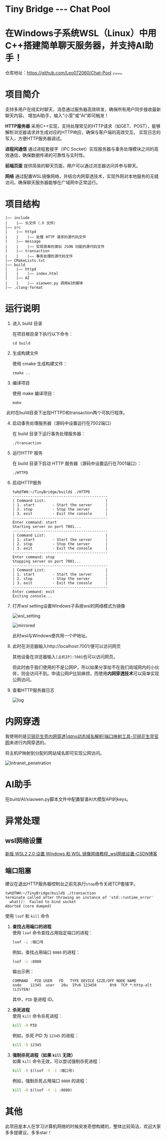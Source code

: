 # Tiny Bridge --- Chat Pool

# 在Windows子系统WSL（Linux）中用C++搭建简单聊天服务器，并支持AI助手！
仓库地址：https://github.com/Leo072060/Chat-Pool
<img src=".\assert\xiaowen_ai.png" alt="display" style="zoom: 50%;" />

# 项目简介

支持多用户在线实时聊天，消息通过服务器高效转发，确保所有用户同步接收最新聊天内容。
增加AI助手，输入“小雯”或“AI”即可触发！

**HTTP服务器**
采用C++实现，支持处理常见的HTTP请求（如GET、POST），能够解析浏览器请求并生成对应的HTTP响应，确保与客户端的高效交互。
实现日志的写入，方便HTTP服务器调试。

**进程间通信**
通过进程套接字（IPC Socket）实现服务器与事务处理模块之间的高效通信，确保数据传递的可靠性与实时性。

**前端页面**
提供简易的聊天页面，用户可以通过浏览器访问并参与聊天。

**网络**
通过配置WSL镜像网络，并结合内网穿透技术，实现外网对本地服务的无缝访问，确保聊天服务器能够在广域网中正常运行。

# 项目结构
```
|—— include
|    |—— 头文件（.h 文件）
|—— src
|    |—— httpd
|    |    |—— 处理 HTTP 请求的源代码文件
|    |—— message
|    |    |—— 实现简单的类似 JSON 功能的源代码文件
|    |—— transaction
|    |    |—— 事务处理的源代码文件
|—— CMakeLists.txt
|—— build
|    |—— httpd
|    |    |—— index.html
|    |—— AI
|    |    |—— xiaowen.py 调用AI的脚本
|—— .clang-format
```
# 运行说明

1. 进入 build 目录

   在项目根目录下执行以下命令：

   ```shell
   cd build
   ```

2. 生成构建文件

   使用 cmake 生成构建文件：

   ```shell
   cmake ..
   ```

3. 编译项目

   使用 make 编译项目：

   ```shell
   make
   ```

​	此时在build目录下出现HTTPD和transaction两个可执行程序。

4. 启动事务处理服务器（源码中设置运行在7002端口）

   在 build 目录下运行事务处理服务器：

   ```shell
   ./transaction
   ```

5. 运行HTTP 服务

   在 build 目录下启动 HTTP 服务器（源码中设置运行在7001端口）：

   ```shell
   ./HTTPD
   ```

6. 启动HTTP服务

   ```shell
   twh@TWH:~/TinyBridge/build$ ./HTTPD 
   -------------------------------------------
   | Command List:                           |
   | 1. start        - Start the server      |
   | 2. stop         - Stop the server       |
   | 3. exit         - Exit the console      |
   -------------------------------------------
   Enter command: start
   Starting server on port 7001...
   -------------------------------------------
   | Command List:                           |
   | 1. start        - Start the server      |
   | 2. stop         - Stop the server       |
   | 3. exit         - Exit the console      |
   -------------------------------------------
   Enter command: stop
   Stopping server on port 7001...
   -------------------------------------------
   | Command List:                           |
   | 1. start        - Start the server      |
   | 2. stop         - Stop the server       |
   | 3. exit         - Exit the console      |
   -------------------------------------------
   Enter command: exit
   Exiting console...
   ```

7. 打开wsl setting设置Windows子系统wsl的网络模式为镜像

   <img src="./assert/wsl_setting.png" alt="wsl_setting"  />

   ![mirrored](assert/mirrored.png)

   此时wsl与Windows便共用一个IP地址。

8. 此时在浏览器输入http://localhost:7001/便可以访问网页

   其他设备在浏览器输入`[主机IP]:7001`也可以访问网页。

   但此时由于我们使用的不是公网IP，所以如果分享给不在我们局域网内的小伙伴，则会访问不到。申请公网IP比较麻烦，而使用**内网穿透技术**可以简单实现公网访问。

9. 查看HTTP服务器日志

   ![log](assert/log.png)

# 内网穿透

我使用的是[贝锐花生壳内网穿透|ddns动态域名解析|端口映射工具-贝锐花生壳官网](https://hsk.oray.com/)来进行内网穿透的。

将主机IP映射到分配的网站域名即可实现公网访问。

![Intranet_penetration](assert/Intranet_penetration.png)

# AI助手

在build/AI/xiaowen.py脚本文件中配置智谱AI大模型API的keys。

# 异常处理

## wsl网络设置

[新版 WSL2 2.0 设置 Windows 和 WSL 镜像网络教程_wsl网络设置-CSDN博客](https://blog.csdn.net/Magicamazing/article/details/143505036)

## 端口阻塞

建议在退出HTTP服务器控制台之前先执行`stop`命令关闭TCP套接字。

```shell
twh@TWH:~/TinyBridge/build$ ./transaction 
terminate called after throwing an instance of 'std::runtime_error'
  what():  Failed to bind socket
Aborted (core dumped)
```

使用 `lsof` 和 `kill` 命令

1. **查找占用端口的进程**  
   使用 `lsof` 命令查找占用指定端口的进程：

   ```bash
   lsof -i :端口号
   ```

   例如，查找占用端口 `8080` 的进程：

   ```bash
   lsof -i :8080
   ```

   输出示例：

   ```
   COMMAND   PID USER   FD   TYPE DEVICE SIZE/OFF NODE NAME
   node    12345  user   20u  IPv6 123456      0t0  TCP *:http-alt (LISTEN)
   ```

   其中，`PID` 是进程 ID。

2. **杀死进程**  
   使用 `kill` 命令杀死进程：

   ```bash
   kill -9 PID
   ```

   例如，杀死 PID 为 `12345` 的进程：

   ```bash
   kill -9 12345
   ```

3. **强制杀死进程（如果 `kill` 无效）**  
   如果 `kill` 命令无效，可以尝试强制杀死进程：

   ```bash
   kill -9 $(lsof -t -i :端口号)
   ```

   例如，强制杀死占用端口 `8080` 的进程：

   ```bash
   kill -9 $(lsof -t -i :8080)
   ```

# 其他

此项目是本人在学习计算机网络的时候突发奇想构建的，整体比较简洁，欢迎大家多多提建议，多多star！
